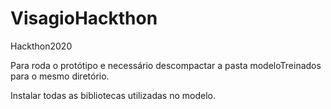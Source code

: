 # VisagioHackthon
Hackthon2020

Para roda o protótipo e necessário descompactar a pasta modeloTreinados para o mesmo diretório.

Instalar todas as bibliotecas utilizadas no modelo.

